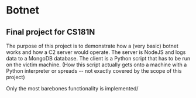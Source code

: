 # Botnet
## Final project for CS181N

The purpose of this project is to demonstrate how a (very basic) botnet works and how a C2 server would operate.
The server is NodeJS and logs data to a MongoDB database.
The client is a Python script that has to be run on the victim machine.
  (How this script actually gets onto a machine with a Python interpreter or spreads -- not exactly covered by the scope of this project)

Only the most barebones functionality is implemented/
